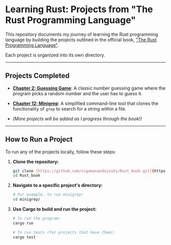 # Learning Rust: Projects from "The Rust Programming Language"

This repository documents my journey of learning the Rust programming language by building the projects outlined in the official book, ["The Rust Programming Language"](https://doc.rust-lang.org/book/).

Each project is organized into its own directory.

---

## Projects Completed

- **[Chapter 2: Guessing Game](./chapter_1/)**: A classic number guessing game where the program picks a random number and the user has to guess it.

- **[Chapter 12: Minigrep](./minigrep/)**: A simplified command-line tool that clones the functionality of `grep` to search for a string within a file.

- *(More projects will be added as I progress through the book!)*

---

## How to Run a Project

To run any of the projects locally, follow these steps:

1.  **Clone the repository:**
    ```bash
    git clone [https://github.com/nigamanandajoshi/Rust_book.git](https://github.com/nigamanandajoshi/Rust_book.git)
    cd Rust_book
    ```

2.  **Navigate to a specific project's directory:**
    ```bash
    # For example, to run minigrep:
    cd minigrep/
    ```

3.  **Use Cargo to build and run the project:**
    ```bash
    # To run the program:
    cargo run

    # To run tests (for projects that have them):
    cargo test
    ```
